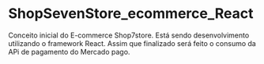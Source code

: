 # ShopSevenStore_ecommerce_React
Conceito inicial do E-commerce Shop7store. Está sendo desenvolvimento utilizando o framework React.  Assim que finalizado será feito o consumo da APi de pagamento do Mercado pago.

